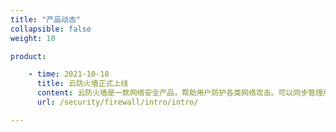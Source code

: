 ```yaml
---
title: "产品动态"
collapsible: false
weight: 10

product:

    - time: 2021-10-18
      title: 云防火墙正式上线
      content: 云防火墙是一款网络安全产品，帮助用户防护各类网络攻击。可以同步管理用户在不同可用区的公网IP资产；支持一键式开启防护，不影响用户的业务；支持入侵攻击防护功能，具备最新的漏洞防护特征库；支持应用级的五元组拦截策略配置。
      url: /security/firewall/intro/intro/

---
```


